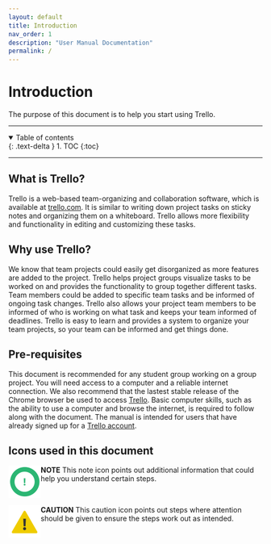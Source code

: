 ```yaml
---
layout: default
title: Introduction
nav_order: 1
description: "User Manual Documentation"
permalink: /
---
```


# Introduction

The purpose of this document is to help you start using Trello.

---


<details open markdown="block">
  <summary>
    Table of contents
  </summary>
  {: .text-delta }
1. TOC
{:toc}
</details>

---

## What is Trello?
Trello is a web-based team-organizing and collaboration software, which is available at [trello.com](https://trello.com/). It is similar to writing down project tasks on sticky notes and organizing them on a whiteboard. Trello allows more flexibility and functionality in editing and customizing these tasks.

## Why use Trello?
We know that team projects could easily get disorganized as more features are added to the project. Trello helps project groups visualize  tasks to be worked on and provides the functionality to group together different tasks. Team members could be added to specific team tasks and be informed of ongoing task changes. Trello also allows your  project team members to be informed of who is working on what task and keeps your team informed of deadlines. Trello is easy to learn and provides a system to organize your team projects, so your team can be informed and get things done.

## Pre-requisites
This document is recommended for any student group working on a group project. You will need access to a computer and a reliable internet connection. We also recommend that the lastest stable release of the Chrome browser be used to access [Trello](https://trello.com/). Basic computer skills, such as the ability to use a computer and browse the internet, is required to follow along with the document. The manual is intended for users that have already signed up for a [Trello account](https://trello.com/signup).

## Icons used in this document
<img align="left" src="https://github.com/CheesyPudding/Jasper-Test-Docs/blob/gh-pages/assets/images/alert.png?raw=true">**NOTE** This note icon points out additional information that could help you understand certain steps.

<br />

<img align="left" src="https://github.com/CheesyPudding/Jasper-Test-Docs/blob/gh-pages/assets/images/caution.png?raw=true">**CAUTION** This caution icon points out steps where attention should be given to ensure the steps work out as intended.
